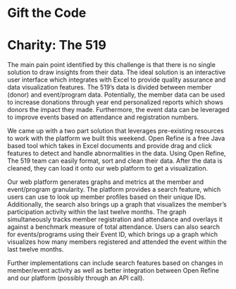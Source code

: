 # Gift the Code


# Charity: The 519 


The main pain point identified by this challenge is that there is no single solution to draw insights from their data. The ideal solution is an interactive user interface which integrates with Excel to provide quality assurance and data visualization features. The 519’s data is divided between member (donor) and event/program data. Potentially, the member data can be used to increase donations through year end personalized reports which shows donors the impact they made. Furthermore, the event data can be leveraged to improve events based on attendance and registration numbers. 


We came up with a two part solution that leverages pre-existing resources to work with the platform we built this weekend. Open Refine is a free Java based tool which takes in Excel documents and provide drag and click features to detect and handle abnormalities in the data. Using Open Refine, The 519 team can easily format, sort and clean their data. After the data is cleaned, they can load it onto our web platform to get a visualization. 


Our web platform generates graphs and metrics at the member and event/program granularity. The platform provides a search feature, which users can use to look up member profiles based on their unique IDs. Additionally, the search also brings up a graph that visualizes the member’s participation activity within the last twelve months. The graph simultaneously tracks member registration and attendance and overlays it against a benchmark measure of total attendance. Users can also search for events/programs using their Event ID, which brings up a graph which visualizes how many members registered and attended the event within the last twelve months.   


Further implementations can include search features based on changes in member/event activity as well as better integration between Open Refine and our platform (possibly through an API call). 

